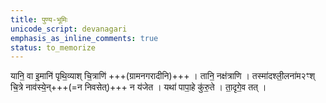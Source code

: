 ```yaml
---
title: पुण्य-भूमिः
unicode_script: devanagari
emphasis_as_inline_comments: true
status: to_memorize
---
```



यानि॒ वा इ॒मानि॑ पृथि॒व्याश् चि॒त्राणि॑ +++(ग्रामनगरादीनि)+++ । तानि॒ नक्ष॑त्राणि । तस्मा॑दश्ली॒लना॑म२ꣳश् चि॒त्रे नाव॑स्ये॒न्+++(=न निवसेत्)+++ न य॑जेत । यथा॑ पापा॒हे कु॑रु॒ते । ता॒दृगे॒व तत् । 